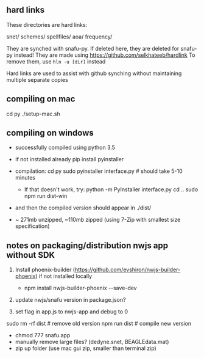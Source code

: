 ## hard links

These directories are hard links:

snet/
schemes/
spellfiles/
aoa/
frequency/

They are synched with snafu-py. If deleted here, they are deleted for snafu-py instead!
They are made using https://github.com/selkhateeb/hardlink
To remove them, use `hln -u [dir]` instead

Hard links are used to assist with github synching without maintaining multiple separate copies

## compiling on mac

cd py
./setup-mac.sh

## compiling on windows

* successfully compiled using python 3.5

* if not installed already
pip install pyinstaller 

* compilation:
cd py
sudo pyinstaller interface.py 	# should take 5-10 minutes 
	* If that doesn't work, try: python -m PyInstaller interface.py
cd ..
sudo npm run dist-win

* and then the compiled version should appear in ./dist/
* ~ 271mb unzipped, ~110mb zipped (using 7-Zip with smallest size specification)


## notes on packaging/distribution nwjs app without SDK

1) Install phoenix-builder (https://github.com/evshiron/nwjs-builder-phoenix) if not installed locally
    * npm install nwjs-builder-phoenix --save-dev
    
2) update nwjs/snafu version in package.json?

3) set flag in app.js to nwjs-app and debug to 0

sudo rm -rf dist    # remove old version
npm run dist        # compile new version

* chmod 777 snafu.app
* manually remove large files? (dedyne.snet, BEAGLEdata.mat)
* zip up folder (use mac gui zip, smaller than terminal zip)
